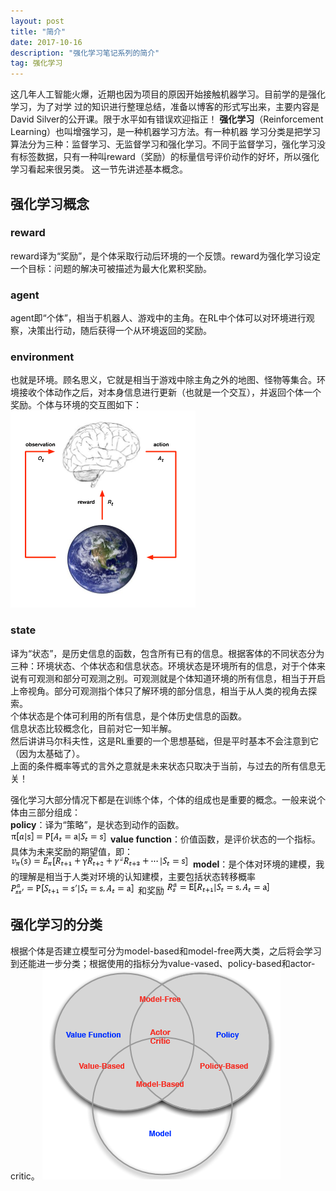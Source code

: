 ```yaml
---
layout: post
title: "简介"
date: 2017-10-16
description: "强化学习笔记系列的简介"
tag: 强化学习 
---  
```


   这几年人工智能火爆，近期也因为项目的原因开始接触机器学习。目前学的是强化学习，为了对学
过的知识进行整理总结，准备以博客的形式写出来，主要内容是David Silver的公开课。限于水平如有错误欢迎指正！
    **强化学习**（Reinforcement Learning）也叫增强学习，是一种机器学习方法。有一种机器
学习分类是把学习算法分为三种：监督学习、无监督学习和强化学习。不同于监督学习，强化学习没有标签数据，只有一种叫reward（奖励）的标量信号评价动作的好坏，所以强化学习看起来很另类。
这一节先讲述基本概念。
## 强化学习概念
### reward
reward译为“奖励”，是个体采取行动后环境的一个反馈。reward为强化学习设定一个目标：问题的解决可被描述为最大化累积奖励。

### agent
agent即“个体”，相当于机器人、游戏中的主角。在RL中个体可以对环境进行观察，决策出行动，随后获得一个从环境返回的奖励。

### environment
也就是环境。顾名思义，它就是相当于游戏中除主角之外的地图、怪物等集合。环境接收个体动作之后，对本身信息进行更新（也就是一个交互），并返回个体一个奖励。个体与环境的交互图如下：
![](./images/posts/RL/agent_envir.png)
### state
译为“状态”，是历史信息的函数，包含所有已有的信息。根据客体的不同状态分为三种：环境状态、个体状态和信息状态。环境状态是环境所有的信息，对于个体来说有可观测和部分可观测之别。可观测就是个体知道环境的所有信息，相当于开启上帝视角。部分可观测指个体只了解环境的部分信息，相当于从人类的视角去探索。  
个体状态是个体可利用的所有信息，是个体历史信息的函数。  
信息状态比较概念化，目前对它一知半解。  
然后讲讲马尔科夫性，这是RL重要的一个思想基础，但是平时基本不会注意到它（因为太基础了）。  
上面的条件概率等式的言外之意就是未来状态只取决于当前，与过去的所有信息无关！  

强化学习大部分情况下都是在训练个体，个体的组成也是重要的概念。一般来说个体由三部分组成：  
**policy**：译为“策略”，是状态到动作的函数。  
![](/images/posts/RL/equ_policy.png)
**value function**：价值函数，是评价状态的一个指标。具体为未来奖励的期望值，即：  
![](/images/posts/RL/equ_valuefunc.png)
**model**：是个体对环境的建模，我的理解是相当于人类对环境的认知建模，主要包括状态转移概率
![](/images/posts/RL/equ_trans.png)
和奖励
![](/images/posts/RL/equ_modelReward.png)  

## 强化学习的分类
根据个体是否建立模型可分为model-based和model-free两大类，之后将会学习到还能进一步分类；根据使用的指标分为value-vased、policy-based和actor-critic。
![](/images/posts/RL/agent_type.png)